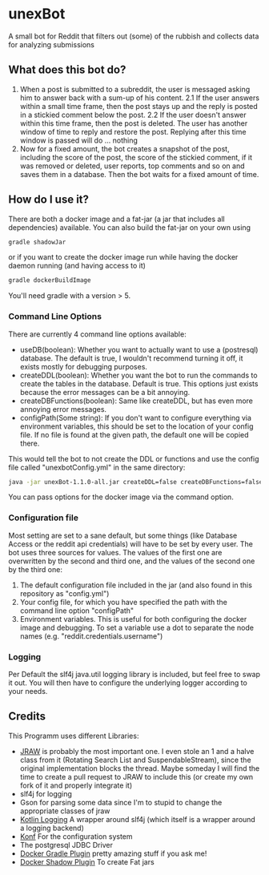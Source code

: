 # unexBot
A small bot for Reddit that filters out (some) of the rubbish and collects data for analyzing submissions

## What does this bot do?
1. When a post is submitted to a subreddit, the user is messaged asking him to answer back with a sum-up of his content.
2.1 If the user answers within a small time frame, then the post stays up and the reply is posted in a stickied comment below the post.
2.2 If the user doesn't answer within this time frame, then the post is deleted. The user has another window of time to reply and restore the post. Replying after this time window is passed will do ... nothing
3. Now for a fixed amount, the bot creates a snapshot of the post, including the score of the post, the score of the stickied comment, if it was removed or deleted, user reports, top comments and so on and saves them in a database. Then the bot waits for a fixed amount of time.

## How do I use it?
There are both a docker image and a fat-jar (a jar that includes all dependencies) available. You can also build the fat-jar on your own using 
```bash
gradle shadowJar
```

or if you want to create the docker image run while having the docker daemon running (and having access to it)
```bash
gradle dockerBuildImage
```
You'll need gradle with a version > 5.
### Command Line Options
There are currently 4 command line options available:

- useDB(boolean): Whether you want to actually want to use a (postresql) database. The default is true, I wouldn't recommend turning it off, it exists mostly for debugging purposes.
- createDDL(boolean): Whether you want the bot to run the commands to create the tables in the database. Default is true. This options just exists because the error messages can be a bit annoying.
- createDBFunctions(boolean): Same like createDDL, but has even more annoying error messages.
- configPath(Some string): If you don't want to configure everything via environment variables, this should be set to the location of your config file. If no file is found at the given path, the default one will be copied there.

This would tell the bot to not create the DDL or functions and use the config file called "unexbotConfig.yml" in the same directory:
```bash
java -jar unexBot-1.1.0-all.jar createDDL=false createDBFunctions=false configPath="unexbotConfig.yml"
```

You can pass options for the docker image via the command option.

### Configuration file
Most setting are set to a sane default, but some things (like Database Access or the reddit api credentials) will have to be set by every user.
The bot uses three sources for values. The values of the first one are overwritten by the second and third one, and the values of the second one by the third one:

1. The default configuration file included in the jar (and also found in this repository as "config.yml")
2. Your config file, for which you have specified the path with the command line option "configPath"
3. Environment variables. This is useful for both configuring the docker image and debugging. To set a variable use a dot to separate the node names (e.g. "reddit.credentials.username")

### Logging
Per Default the slf4j java.util logging library is included, but feel free to swap it out. You will then have to configure the underlying logger according to your needs.

## Credits
This Programm uses different Libraries:

- [JRAW](https://github.com/mattbdean/JRAW) is probably the most important one. I even stole an 1 and a halve class from it (Rotating Search List and SuspendableStream), since the original implementation blocks the thread. Maybe someday I will find the time to create a pull request to JRAW to include this (or create my own fork of it and properly integrate it)
- slf4j for logging
- Gson for parsing some data since I'm to stupid to change the appropriate classes of jraw
- [Kotlin Logging](https://github.com/MicroUtils/kotlin-logging) A wrapper around slf4j (which itself is a wrapper around a logging backend)
- [Konf](https://github.com/uchuhimo/konf) For the configuration system
- The postgresql JDBC Driver
- [Docker Gradle Plugin](https://github.com/bmuschko/gradle-docker-plugin) pretty amazing stuff if you ask me!
- [Docker Shadow Plugin](https://github.com/johnrengelman/shadow) To create Fat jars




